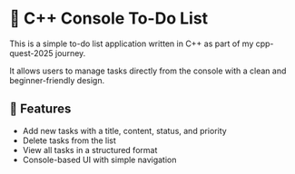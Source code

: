 # 📝 C++ Console To-Do List

This is a simple to-do list application written in C++ as part of my cpp-quest-2025 journey.

It allows users to manage tasks directly from the console with a clean and beginner-friendly design.

## 🚀 Features

* Add new tasks with a title, content, status, and priority
* Delete tasks from the list
* View all tasks in a structured format
* Console-based UI with simple navigation
